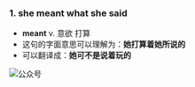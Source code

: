 ### 1. she meant what she said
* __meant__ v. 意欲 打算
* 这句的字面意思可以理解为：__她打算着她所说的__
* 可以翻译成：__她可不是说着玩的__



 <img src="http://7xovlo.com1.z0.glb.clouddn.com/qrcode_for_gh_aa82d839deef_344.jpg"  alt="公众号" align=center />





